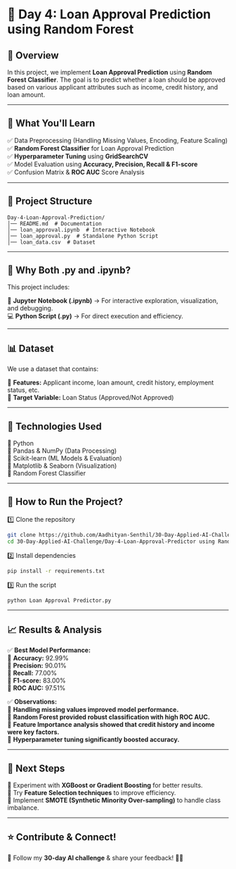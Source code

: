 # 🎯 Day 4: Loan Approval Prediction using Random Forest  

## 📌 Overview  
In this project, we implement **Loan Approval Prediction** using **Random Forest Classifier**. The goal is to predict whether a loan should be approved based on various applicant attributes such as income, credit history, and loan amount.  

---

## 🚀 What You'll Learn  
✅ Data Preprocessing (Handling Missing Values, Encoding, Feature Scaling)  
✅ **Random Forest Classifier** for Loan Approval Prediction  
✅ **Hyperparameter Tuning** using **GridSearchCV**  
✅ Model Evaluation using **Accuracy, Precision, Recall & F1-score**  
✅ Confusion Matrix & **ROC AUC** Score Analysis  

---

## 📂 Project Structure  
```
Day-4-Loan-Approval-Prediction/
│── README.md  # Documentation  
│── loan_approval.ipynb  # Interactive Notebook  
│── loan_approval.py  # Standalone Python Script  
│── loan_data.csv  # Dataset  
```
---

## 📌 Why Both .py and .ipynb?  
This project includes:  

📒 **Jupyter Notebook (.ipynb)** → For interactive exploration, visualization, and debugging.  
💻 **Python Script (.py)** → For direct execution and efficiency.  

---

## 📊 Dataset  
We use a dataset that contains:  

📌 **Features:** Applicant income, loan amount, credit history, employment status, etc.  
🎯 **Target Variable:** Loan Status (Approved/Not Approved)  

---

## 🔧 Technologies Used  
🔹 Python  
🔹 Pandas & NumPy (Data Processing)  
🔹 Scikit-learn (ML Models & Evaluation)  
🔹 Matplotlib & Seaborn (Visualization)  
🔹 Random Forest Classifier  

---

## 📜 How to Run the Project?  
1️⃣ Clone the repository  
```bash
git clone https://github.com/Aadhityan-Senthil/30-Day-Applied-AI-Challenge.git  
cd 30-Day-Applied-AI-Challenge/Day-4-Loan-Approval-Predictor using Random Forest
```
2️⃣ Install dependencies  
```bash
pip install -r requirements.txt  
```
3️⃣ Run the script  
```bash
python Loan Approval Predictor.py
```
---

## 📈 Results & Analysis  
✅ **Best Model Performance:**  
📌 **Accuracy:** 92.99%  
📌 **Precision:** 90.01%  
📌 **Recall:** 77.00%  
📌 **F1-score:** 83.00%  
📌 **ROC AUC:** 97.51%  

✅ **Observations:**  
🔹 **Handling missing values improved model performance.**  
🔹 **Random Forest provided robust classification with high ROC AUC.**  
🔹 **Feature Importance analysis showed that credit history and income were key factors.**  
🔹 **Hyperparameter tuning significantly boosted accuracy.**  

---

## 📌 Next Steps  
🔹 Experiment with **XGBoost or Gradient Boosting** for better results.  
🔹 Try **Feature Selection techniques** to improve efficiency.  
🔹 Implement **SMOTE (Synthetic Minority Over-sampling)** to handle class imbalance.  

---

## ⭐ Contribute & Connect!  
📢 Follow my **30-day AI challenge** & share your feedback! 🚀🔥  
